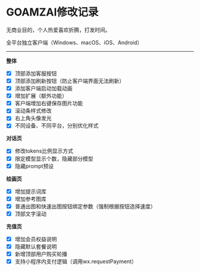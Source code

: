 # GOAMZAI修改记录

无商业目的，个人热爱喜欢折腾，打发时间。

全平台独立客户端（Windows、macOS、iOS、Android）

---

**整体**

- [X] 顶部添加客服按钮
- [X] 顶部添加刷新按钮（防止客户端界面无法刷新）
- [X] 添加客户端启动加载动画
- [X] 增加扩展（额外功能）
- [X] 客户端增加右键保存图片功能
- [X] 滚动条样式修改
- [X] 右上角头像发光
- [X] 不同设备、不同平台，分别优化样式

**对话页**

- [X] 修改tokens比例显示方式
- [X] 限定模型显示个数，隐藏部分模型
- [X] 隐藏prompt预设

**绘画页**

- [X] 增加提示词库
- [X] 增加参考图库
- [X] 普通出图和快速出图按钮绑定参数（强制根据按钮选择速度）
- [X] 顶部文字滚动

**充值页**

- [X] 增加会员权益说明
- [X] 隐藏默认套餐说明
- [X] 新增顶部用户购买轮播
- [X] 支持小程序内支付逻辑（调用wx.requestPayment）
